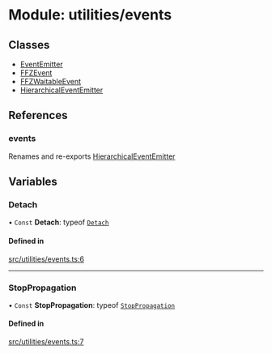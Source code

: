 # Module: utilities/events

## Classes

- [EventEmitter](../classes/utilities_events_EventEmitter.md)
- [FFZEvent](../classes/utilities_events_FFZEvent.md)
- [FFZWaitableEvent](../classes/utilities_events_FFZWaitableEvent.md)
- [HierarchicalEventEmitter](../classes/utilities_events_HierarchicalEventEmitter.md)

## References

### events

Renames and re-exports [HierarchicalEventEmitter](../classes/utilities_events_HierarchicalEventEmitter.md)

## Variables

### Detach

• `Const` **Detach**: typeof [`Detach`](utilities_events.md#detach)

#### Defined in

[src/utilities/events.ts:6](https://github.com/FrankerFaceZ/FrankerFaceZ/blob/master/src/utilities/events.ts#L6)

___

### StopPropagation

• `Const` **StopPropagation**: typeof [`StopPropagation`](utilities_events.md#stoppropagation)

#### Defined in

[src/utilities/events.ts:7](https://github.com/FrankerFaceZ/FrankerFaceZ/blob/master/src/utilities/events.ts#L7)
